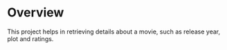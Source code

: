 # Overview

This project helps in retrieving details about a movie, such as release year, plot and ratings.
